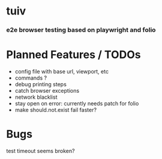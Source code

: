 # tuiv
### e2e browser testing based on playwright and folio

# Planned Features / TODOs

- config file with base url, viewport, etc
- commands ?
- debug printing steps
- catch browser exceptions
- network blacklist
- stay open on error: currently needs patch for folio
- make should.not.exist fail faster?

# Bugs

test timeout seems broken?
